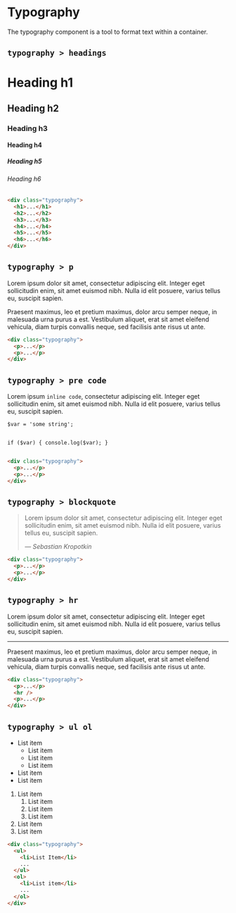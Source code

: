 # Typography

<p class="text_lead">The typography component is a tool to format text within a container.</p>

## `typography > headings`

<div class="demo demo_medium_row">
  <div class="demo__render">
    <div class="typography">
      <h1>Heading h1</h1>
      <h2>Heading h2</h2>
      <h3>Heading h3</h3>
      <h4>Heading h4</h4>
      <h5>Heading h5</h5>
      <h6>Heading h6</h6>
    </div>
  </div>
  <div class="demo__code">

```html
<div class="typography">
  <h1>...</h1>
  <h2>...</h2>
  <h3>...</h3>
  <h4>...</h4>
  <h5>...</h5>
  <h6>...</h6>
</div>
```

  </div>
</div>

## `typography > p`

<div class="demo demo_medium_row">
  <div class="demo__render">
    <div class="typography">
      <p>Lorem ipsum dolor sit amet, consectetur adipiscing elit. Integer eget sollicitudin enim, sit amet euismod nibh. Nulla id elit posuere, varius tellus eu, suscipit sapien.</p>
      <p>Praesent maximus, leo et pretium maximus, dolor arcu semper neque, in malesuada urna purus a est. Vestibulum aliquet, erat sit amet eleifend vehicula, diam turpis convallis neque, sed facilisis ante risus ut ante.</p>
    </div>
  </div>
  <div class="demo__code">

```html
<div class="typography">
  <p>...</p>
  <p>...</p>
</div>
```

  </div>
</div>

## `typography > pre code`

<div class="demo demo_medium_row">
  <div class="demo__render">
    <div class="typography">
      <p>Lorem ipsum <code>inline code</code>, consectetur adipiscing elit. Integer eget sollicitudin enim, sit amet euismod nibh. Nulla id elit posuere, varius tellus eu, suscipit sapien.</p>
<pre><code>$var = 'some string';

if ($var) {
  console.log($var);
}
</code></pre>
    </div>
  </div>
  <div class="demo__code">

```html
<div class="typography">
  <p>...</p>
  <p>...</p>
</div>
```

  </div>
</div>

## `typography > blockquote`

<div class="demo demo_medium_row">
  <div class="demo__render">
    <div class="typography">
      <blockquote>
        <p>Lorem ipsum dolor sit amet, consectetur adipiscing elit. Integer eget sollicitudin enim, sit amet euismod nibh. Nulla id elit posuere, varius tellus eu, suscipit sapien.</p>
        <p><cite>&mdash; Sebastian Kropotkin</cite></p>
      </blockquote>
    </div>
  </div>
  <div class="demo__code">

```html
<div class="typography">
  <p>...</p>
  <p>...</p>
</div>
```

  </div>
</div>

## `typography > hr`

<div class="demo demo_medium_row">
  <div class="demo__render">
    <div class="typography">
      <p>Lorem ipsum dolor sit amet, consectetur adipiscing elit. Integer eget sollicitudin enim, sit amet euismod nibh. Nulla id elit posuere, varius tellus eu, suscipit sapien.</p>
      <hr />
      <p>Praesent maximus, leo et pretium maximus, dolor arcu semper neque, in malesuada urna purus a est. Vestibulum aliquet, erat sit amet eleifend vehicula, diam turpis convallis neque, sed facilisis ante risus ut ante.</p>
    </div>
  </div>
  <div class="demo__code">

```html
<div class="typography">
  <p>...</p>
  <hr />
  <p>...</p>
</div>
```

  </div>
</div>

## `typography > ul ol`

<div class="demo demo_medium_row">
  <div class="demo__render">
    <div class="typography">
      <ul>
        <li>
          List item
          <ul>
            <li>List item</li>
            <li>List item</li>
            <li>List item</li>
          </ul>
        </li>
        <li>List item</li>
        <li>List item</li>
      </ul>
      <ol>
        <li>
          List item
          <ol>
            <li>List item</li>
            <li>List item</li>
            <li>List item</li>
          </ol>
        </li>
        <li>List item</li>
        <li>List item</li>
      </ol>
    </div>
  </div>
  <div class="demo__code">

```html
<div class="typography">
  <ul>
    <li>List Item</li>
    ...
  </ul>
  <ol>
    <li>List item</li>
    ...
  </ol>
</div>
```

  </div>
</div>
